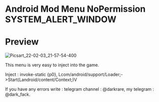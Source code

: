# Android Mod Menu NoPermission SYSTEM_ALERT_WINDOW

# Preview
![Picsart_22-02-03_21-57-54-400](https://user-images.githubusercontent.com/89693960/152410816-24c92b26-ca75-46cd-bf1f-1d81b244a65c.png)

This menu is very easy to inject into the game.
 
Inject :  invoke-static {p0}, Lcom/android/support/Loader;->Start(Landroid/content/Context;)V

If you have any errors write : telegram channel : @darkrare, my telegram : @dark_fack.
